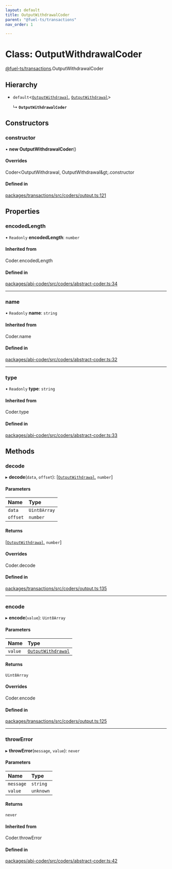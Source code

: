 ```yaml
---
layout: default
title: OutputWithdrawalCoder
parent: "@fuel-ts/transactions"
nav_order: 1

---
```


# Class: OutputWithdrawalCoder

[@fuel-ts/transactions](../index.md).OutputWithdrawalCoder

## Hierarchy

- `default`<[`OutputWithdrawal`](../index.md#outputwithdrawal), [`OutputWithdrawal`](../index.md#outputwithdrawal)\>

  ↳ **`OutputWithdrawalCoder`**

## Constructors

### constructor

• **new OutputWithdrawalCoder**()

#### Overrides

Coder&lt;OutputWithdrawal, OutputWithdrawal\&gt;.constructor

#### Defined in

[packages/transactions/src/coders/output.ts:121](https://github.com/FuelLabs/fuels-ts/blob/master/packages/transactions/src/coders/output.ts#L121)

## Properties

### encodedLength

• `Readonly` **encodedLength**: `number`

#### Inherited from

Coder.encodedLength

#### Defined in

[packages/abi-coder/src/coders/abstract-coder.ts:34](https://github.com/FuelLabs/fuels-ts/blob/master/packages/abi-coder/src/coders/abstract-coder.ts#L34)

___

### name

• `Readonly` **name**: `string`

#### Inherited from

Coder.name

#### Defined in

[packages/abi-coder/src/coders/abstract-coder.ts:32](https://github.com/FuelLabs/fuels-ts/blob/master/packages/abi-coder/src/coders/abstract-coder.ts#L32)

___

### type

• `Readonly` **type**: `string`

#### Inherited from

Coder.type

#### Defined in

[packages/abi-coder/src/coders/abstract-coder.ts:33](https://github.com/FuelLabs/fuels-ts/blob/master/packages/abi-coder/src/coders/abstract-coder.ts#L33)

## Methods

### decode

▸ **decode**(`data`, `offset`): [[`OutputWithdrawal`](../index.md#outputwithdrawal), `number`]

#### Parameters

| Name | Type |
| :------ | :------ |
| `data` | `Uint8Array` |
| `offset` | `number` |

#### Returns

[[`OutputWithdrawal`](../index.md#outputwithdrawal), `number`]

#### Overrides

Coder.decode

#### Defined in

[packages/transactions/src/coders/output.ts:135](https://github.com/FuelLabs/fuels-ts/blob/master/packages/transactions/src/coders/output.ts#L135)

___

### encode

▸ **encode**(`value`): `Uint8Array`

#### Parameters

| Name | Type |
| :------ | :------ |
| `value` | [`OutputWithdrawal`](../index.md#outputwithdrawal) |

#### Returns

`Uint8Array`

#### Overrides

Coder.encode

#### Defined in

[packages/transactions/src/coders/output.ts:125](https://github.com/FuelLabs/fuels-ts/blob/master/packages/transactions/src/coders/output.ts#L125)

___

### throwError

▸ **throwError**(`message`, `value`): `never`

#### Parameters

| Name | Type |
| :------ | :------ |
| `message` | `string` |
| `value` | `unknown` |

#### Returns

`never`

#### Inherited from

Coder.throwError

#### Defined in

[packages/abi-coder/src/coders/abstract-coder.ts:42](https://github.com/FuelLabs/fuels-ts/blob/master/packages/abi-coder/src/coders/abstract-coder.ts#L42)
